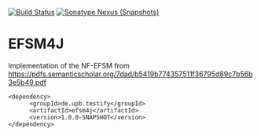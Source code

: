 [![Build Status](https://travis-ci.org/mbenz89/EFSM4J.svg?branch=master)](https://travis-ci.org/mbenz89/EFSM4J)
[![Sonatype Nexus (Snapshots)](https://img.shields.io/nexus/s/https/oss.sonatype.org/de.upb.testify/efsm4j.svg)](https://oss.sonatype.org/content/repositories/snapshots/de/upb/testify/efsm4j/)


# EFSM4J
Implementation of the NF-EFSM from https://pdfs.semanticscholar.org/7dad/b5419b774357511f36795d89c7b56b3e5b49.pdf

```
<dependency>
      <groupId>de.upb.testify</groupId>
      <artifactId>efsm4j</artifactId>
      <version>1.0.0-SNAPSHOT</version>
</dependency>
```
